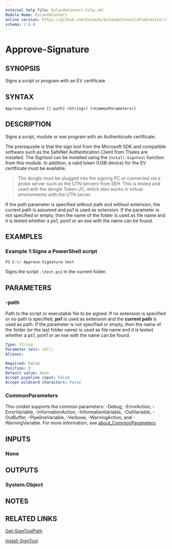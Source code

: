 ```yaml
---
external help file: EulandaConnect-help.xml
Module Name: EulandaConnect
online version: https://github.com/Eulanda/EulandaConnect/blob/master/docs/Approve-Signature.md
schema: 2.0.0
---
```


# Approve-Signature

## SYNOPSIS
Signs a script or program with an EV certificate

## SYNTAX

```
Approve-Signature [[-path] <String>] [<CommonParameters>]
```

## DESCRIPTION
Signs a script, module or exe program with an Authenticode certificate. 

The prerequisite is that the sign tool from the Microsoft SDK and compatible software such as the SafeNet Authentication Client from Thales are installed. The Signtool can be installed using the `Install-Signtool` function from this module. In addition, a valid token (USB device) for the EV certificate must be available. 

> The dongle must be plugged into the signing PC or connected via a probe server such as the UTN servers from SEH. This is tested and used with the dongle Token-JC, which also works in virtual environments with the UTN server.

If the path parameter is specified without path and without extension, the current path is assumed and ps1 is used as extension.  If the parameter is not specified or empty, then the name of the folder is used as file name and it is tested whether a ps1, psm1 or an exe with the name can be found. 

## EXAMPLES

### Example 1:Signs a PowerShell script
```powershell
PS C:\> Approve-Signature test
```

Signs the script `.\test.ps1` in the current folder.

## PARAMETERS

### -path
Path to the script or executable file to be signed. If no extension is specified or no path is specified, **ps1** is used as extension and the **current path** is used as path. If the parameter is not specified or empty, then the name of the folder (or the last folder name) is used as file name and it is tested whether a ps1, psm1 or an exe with the name can be found. 

```yaml
Type: String
Parameter Sets: (All)
Aliases:

Required: False
Position: 0
Default value: None
Accept pipeline input: False
Accept wildcard characters: False
```

### CommonParameters
This cmdlet supports the common parameters: -Debug, -ErrorAction, -ErrorVariable, -InformationAction, -InformationVariable, -OutVariable, -OutBuffer, -PipelineVariable, -Verbose, -WarningAction, and -WarningVariable. For more information, see [about_CommonParameters](http://go.microsoft.com/fwlink/?LinkID=113216).

## INPUTS

### None

## OUTPUTS

### System.Object
## NOTES

## RELATED LINKS

[Get-SignToolPath](Get-SignToolPath.md)

[Install-SignTool](Install-SignTool.md)

